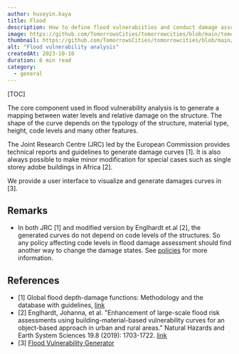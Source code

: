 ```yaml
---
author: huseyin.kaya
title: Flood
description: How to define flood vulnerabiities and conduct damage assessment 
image: https://github.com/TomorrowsCities/tomorrowcities/blob/main/tomorrowcities/content/images/flood.png?raw=true
thumbnail: https://github.com/TomorrowsCities/tomorrowcities/blob/main/tomorrowcities/content/images/flood.png?raw=true
alt: "Flood vulnerability analysis"
createdAt: 2023-10-10
duration: 6 min read
category:
  - general
---
```


[TOC]

The core component used in flood vulnerability analysis is to generate a mapping between water levels and relative damage on the structure. The shape of the curve depends on the typology of the structure, material type, height, code levels and many other features.

The Joint Research Centre (JRC) led by the European Commission provides technical reports and guidelines to generate damage curves [1]. It is also always possible to make minor modification for special cases such as single storey adobe buildings in Africa [2]. 

We provide a user interface to visualize and generate damages curves in [3].

## Remarks
* In both JRC [1] and modified version by Englhardt et.al [2],  the generated curves
do not depend on code levels of the structures. So any policy affecting code levels in flood damage assessment should find another way to change the damage states. See [policies](/docs/policies) for more information.


## References

* [1] Global flood depth-damage functions: Methodology and the database with guidelines, [link](https://publications.jrc.ec.europa.eu/repository/handle/JRC105688)
* [2] Englhardt, Johanna, et al. "Enhancement of large-scale flood risk assessments using building-material-based vulnerability curves for an object-based approach in urban and rural areas." Natural Hazards and Earth System Sciences 19.8 (2019): 1703-1722.  [link](https://nhess.copernicus.org/articles/19/1703/2019/nhess-19-1703-2019.pdf)
* [3] [Flood Vulnerability Generator](https://huggingface.co/spaces/hkayabilisim/flood_vulnerability_generator)
